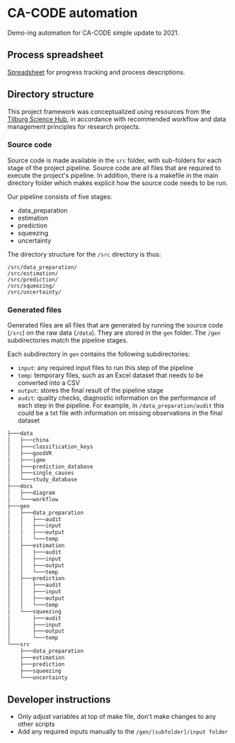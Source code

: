 # CA-CODE automation

Demo-ing automation for CA-CODE simple update to 2021.

## Process spreadsheet

[Spreadsheet](https://docs.google.com/spreadsheets/d/1Yi904nUtTaoQu0HJcjPuPzmXdDtzOLPuktkfNjG4a2k/edit#gid=484739312) for progress tracking and process descriptions.

## Directory structure

This project framework was conceptualized using resources from the [Tilburg Science Hub](https://tilburgsciencehub.com/), in accordance with recommended workflow and data management principles for research projects.

### Source code

Source code is made available in the `src` folder, with sub-folders for each stage of the project pipeline. Source code are all files that are required to execute the project's pipeline. In addition, there is a makefile in the main directory folder which makes explicit how the source code needs to be run.

Our pipeline consists of five stages:

-   data_preparation
-   estimation
-   prediction
-   squeezing
-   uncertainty

The directory structure for the `/src` directory is thus:

    /src/data_preparation/
    /src/estimation/
    /src/prediction/
    /src/squeezing/
    /src/uncertainty/

### Generated files

Generated files are all files that are generated by running the source code (`/src`) on the raw data (`/data`). They are stored in the `gen` folder. The `/gen` subdirectories match the pipeline stages.

Each subdirectory in `gen` contains the following subdirectories:

-   `input`: any required input files to run this step of the pipeline
-   `temp`: temporary files, such as an Excel dataset that needs to be converted into a CSV
-   `output`: stores the final result of the pipeline stage
-   `audit`: quality checks, diagnostic information on the performance of each step in the pipeline. For example, in `/data_preparation/audit` this could be a txt file with information on missing observations in the final dataset

``` bash
├───data
│   ├───china
│   ├───classification_keys
│   ├───goodVR
│   ├───igme
│   ├───prediction_database
│   ├───single_causes
│   └───study_database
├───docs
│   ├───diagram
│   └───workflow
├───gen
│   ├───data_preparation
│   │   ├───audit
│   │   ├───input
│   │   ├───output
│   │   └───temp
│   ├───estimation
│   │   ├───audit
│   │   ├───input
│   │   ├───output
│   │   └───temp
│   ├───prediction
│   │   ├───audit
│   │   ├───input
│   │   ├───output
│   │   └───temp
│   └───squeezing
│       ├───audit
│       ├───input
│       ├───output
│       └───temp
└───src
    ├───data_preparation
    ├───estimation
    ├───prediction
    ├───squeezing
    └───uncertainty
```

## Developer instructions

-   Only adjust variables at top of make file, don't make changes to any other scripts
-   Add any required inputs manually to the `/gen/[subfolder]/input folder`

